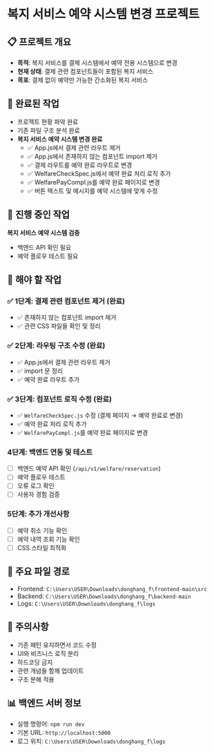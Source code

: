 # 복지 서비스 예약 시스템 변경 프로젝트

## 📋 프로젝트 개요
- **목적**: 복지 서비스를 결제 시스템에서 예약 전용 시스템으로 변경
- **현재 상태**: 결제 관련 컴포넌트들이 포함된 복지 서비스
- **목표**: 결제 없이 예약만 가능한 간소화된 복지 서비스

## 🎯 완료된 작업
- 프로젝트 현황 파악 완료
- 기존 파일 구조 분석 완료
- **복지 서비스 예약 시스템 변경 완료**
  - ✅ App.js에서 결제 관련 라우트 제거
  - ✅ App.js에서 존재하지 않는 컴포넌트 import 제거
  - ✅ 결제 라우트를 예약 완료 라우트로 변경
  - ✅ WelfareCheckSpec.js에서 예약 완료 처리 로직 추가
  - ✅ WelfarePayCompl.js를 예약 완료 페이지로 변경
  - ✅ 버튼 텍스트 및 메시지를 예약 시스템에 맞게 수정

## 📝 진행 중인 작업
**복지 서비스 예약 시스템 검증**
- 백엔드 API 확인 필요
- 예약 플로우 테스트 필요

## 🔄 해야 할 작업

### ✅ 1단계: 결제 관련 컴포넌트 제거 (완료)
- ✅ 존재하지 않는 컴포넌트 import 제거
- ✅ 관련 CSS 파일들 확인 및 정리

### ✅ 2단계: 라우팅 구조 수정 (완료)
- ✅ App.js에서 결제 관련 라우트 제거
- ✅ import 문 정리
- ✅ 예약 완료 라우트 추가

### ✅ 3단계: 컴포넌트 로직 수정 (완료)
- ✅ `WelfareCheckSpec.js` 수정 (결제 페이지 → 예약 완료로 변경)
- ✅ 예약 완료 처리 로직 추가
- ✅ `WelfarePayCompl.js`를 예약 완료 페이지로 변경

### 4단계: 백엔드 연동 및 테스트
- [ ] 백엔드 예약 API 확인 (`/api/v1/welfare/reservation`)
- [ ] 예약 플로우 테스트
- [ ] 오류 로그 확인
- [ ] 사용자 경험 검증

### 5단계: 추가 개선사항
- [ ] 예약 취소 기능 확인
- [ ] 예약 내역 조회 기능 확인
- [ ] CSS 스타일 최적화

## 📁 주요 파일 경로
- Frontend: `C:\Users\USER\Downloads\donghang_f\frontend-main\src`
- Backend: `C:\Users\USER\Downloads\donghang_f\backend-main`
- Logs: `C:\Users\USER\Downloads\donghang_f\logs`

## 🚨 주의사항
- 기존 패턴 유지하면서 코드 수정
- UI와 비즈니스 로직 분리
- 하드코딩 금지
- 관련 개념들 함께 업데이트
- 구조 분해 적용

## 📊 백엔드 서버 정보
- 실행 명령어: `npm run dev`
- 기본 URL: `http://localhost:5000`
- 로그 위치: `C:\Users\USER\Downloads\donghang_f\logs`

